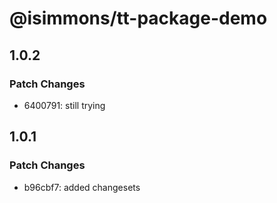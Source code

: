 # @isimmons/tt-package-demo

## 1.0.2

### Patch Changes

- 6400791: still trying

## 1.0.1

### Patch Changes

- b96cbf7: added changesets

